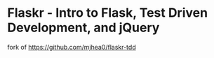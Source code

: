 # Flaskr - Intro to Flask, Test Driven Development, and jQuery

fork of https://github.com/mjhea0/flaskr-tdd